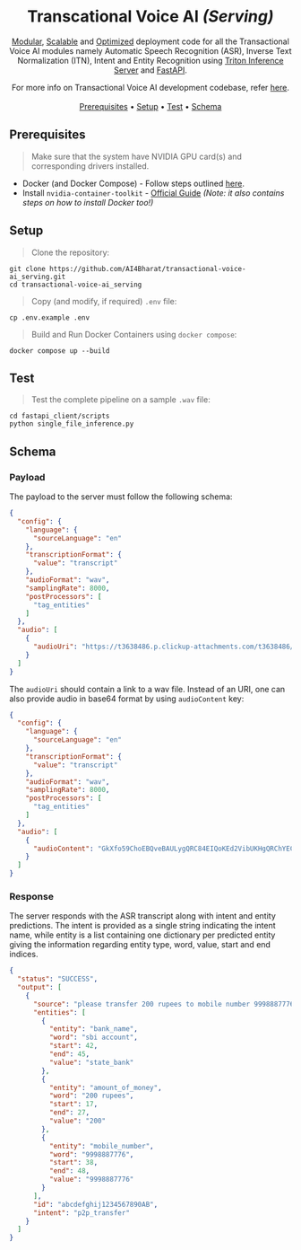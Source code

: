 <h1 align="center">Transcational Voice AI <i>(Serving)</i> </h1>

<p align="center"><u>Modular</u>, <u>Scalable</u> and  <u>Optimized</u> deployment code for all the Transactional Voice AI modules namely Automatic Speech Recognition (ASR), Inverse Text Normalization (ITN), Intent and Entity Recognition using <a href="https://github.com/triton-inference-server/server">Triton Inference Server</a> and <a href="https://github.com/tiangolo/fastapi">FastAPI</a>.</p>
<p align="center">
  For more info on Transactional Voice AI development codebase, refer <a href="https://github.com/AI4Bharat/transactional-voice-ai">here</a>.
  <br> <br>
  <a href="#prerequisites">Prerequisites</a> •
  <a href="#setup">Setup</a> •
  <a href="#test">Test</a> •
  <a href="#schema">Schema</a>
</p>

## Prerequisites

> Make sure that the system have NVIDIA GPU card(s) and corresponding drivers installed.

- Docker (and Docker Compose) - Follow steps outlined [here](https://docs.docker.com/engine/install/).
- Install `nvidia-container-toolkit` - [Official Guide](https://docs.nvidia.com/datacenter/cloud-native/container-toolkit/latest/install-guide.html#docker) *(Note: it also contains steps on how to install Docker too!)*

## Setup

> Clone the repository: 
```
git clone https://github.com/AI4Bharat/transactional-voice-ai_serving.git
cd transactional-voice-ai_serving
```
> Copy (and modify, if required) `.env` file:
```
cp .env.example .env
```
> Build and Run Docker Containers using  `docker compose`:
```
docker compose up --build
```

## Test
> Test the complete pipeline on a sample `.wav` file: 
```
cd fastapi_client/scripts
python single_file_inference.py
```

## Schema
### Payload
The payload to the server must follow the following schema:
```json
{
  "config": {
    "language": {
      "sourceLanguage": "en"
    },
    "transcriptionFormat": {
      "value": "transcript"
    },
    "audioFormat": "wav",
    "samplingRate": 8000,
    "postProcessors": [
      "tag_entities"
    ]
  },
  "audio": [
    {
      "audioUri": "https://t3638486.p.clickup-attachments.com/t3638486/b6f63475-a96f-4c25-be45-0495946d440e/8797501890_mobile_number440_08_09_2022_20_46_25.wav"
    }
  ]
}
```
The ```audioUri``` should contain a link to a wav file. Instead of an URI, one can also provide audio in base64 format by using ```audioContent``` key:
```json
{
  "config": {
    "language": {
      "sourceLanguage": "en"
    },
    "transcriptionFormat": {
      "value": "transcript"
    },
    "audioFormat": "wav",
    "samplingRate": 8000,
    "postProcessors": [
      "tag_entities"
    ]
  },
  "audio": [
    {
      "audioContent": "GkXfo59ChoEBQveBAULygQRC84EIQoKEd2VibUKHgQRChYECGFOAZw…"
    }
  ]
}
```
### Response
The server responds with the ASR transcript along with intent and entity predictions. The intent is provided as a single string indicating the intent name, while entity is a list containing one dictionary per predicted entity giving the information regarding entity type, word, value, start and end indices.
```json
{
  "status": "SUCCESS",
  "output": [
    {
      "source": "please transfer 200 rupees to mobile number 9998887776 from my sbi account",
      "entities": [
        {
          "entity": "bank_name",
          "word": "sbi account",
          "start": 42,
          "end": 45,
          "value": "state_bank"
        },
        {
          "entity": "amount_of_money",
          "word": "200 rupees",
          "start": 17,
          "end": 27,
          "value": "200"
        },
        {
          "entity": "mobile_number",
          "word": "9998887776",
          "start": 38,
          "end": 48,
          "value": "9998887776"
        }
      ],
      "id": "abcdefghij1234567890AB",
      "intent": "p2p_transfer"
    }
  ]
}
```
